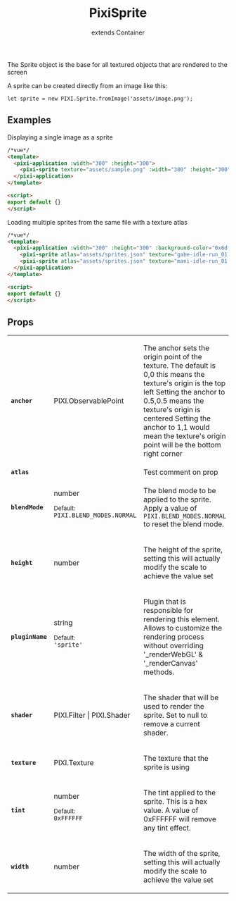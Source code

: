 <header>
<h1>PixiSprite
</h1>

<p class='extends'>extends Container</p></header>


<div class='pixi-description'>
<p>The Sprite object is the base for all textured objects that are rendered to the screen</p>
<p>A sprite can be created directly from an image like this:</p>
<pre class="prettyprint source lang-js"><code>let sprite = new PIXI.Sprite.fromImage('assets/image.png');</code></pre>
</div>


## Examples

<p class="demo-caption">Displaying a single image as a sprite</p>

```html
/*vue*/
<template>
  <pixi-application :width="300" :height="300">
    <pixi-sprite texture="assets/sample.png" :width="300" :height="300"></pixi-sprite>
  </pixi-application>
</template>

<script>
export default {}
</script>
```


<p class="demo-caption">Loading multiple sprites from the same file with a texture atlas</p>

```html
/*vue*/
<template>
  <pixi-application :width="300" :height="300" :background-color="0x6df7b1">
    <pixi-sprite atlas="assets/sprites.json" texture="gabe-idle-run_01.png" :x="100" :y="100" :width="48" :height="48"></pixi-sprite>
    <pixi-sprite atlas="assets/sprites.json" texture="mani-idle-run_01.png" :x="150" :y="150" :width="48" :height="48"></pixi-sprite>
  </pixi-application>
</template>

<script>
export default {}
</script>
```



## Props

<table class="prop-list"><tr>
<td><strong><code>anchor</code></strong></td>
<td>
PIXI.ObservablePoint
</td>
<td>
<div class='pixi-description'>
<p>The anchor sets the origin point of the texture.
The default is 0,0 this means the texture's origin is the top left
Setting the anchor to 0.5,0.5 means the texture's origin is centered
Setting the anchor to 1,1 would mean the texture's origin point will be the bottom right corner</p>
</div>
</td>
</tr>


<tr>
<td><strong><code>atlas</code></strong></td>
<td>

</td>
<td>
Test comment on prop
</td>
</tr>


<tr>
<td><strong><code>blendMode</code></strong></td>
<td>
number
<p class='prop-default'><small>Default:</small>
<br />
<code>PIXI.BLEND_MODES.NORMAL</code>
</p>
</td>
<td>
<div class='pixi-description'>
<p>The blend mode to be applied to the sprite. Apply a value of <code>PIXI.BLEND_MODES.NORMAL</code> to reset the blend mode.</p>
</div>
</td>
</tr>


<tr>
<td><strong><code>height</code></strong></td>
<td>
number
</td>
<td>
<div class='pixi-description'>
<p>The height of the sprite, setting this will actually modify the scale to achieve the value set</p>
</div>
</td>
</tr>


<tr>
<td><strong><code>pluginName</code></strong></td>
<td>
string
<p class='prop-default'><small>Default:</small>
<br />
<code>'sprite'</code>
</p>
</td>
<td>
<div class='pixi-description'>
<p>Plugin that is responsible for rendering this element.
Allows to customize the rendering process without overriding '_renderWebGL' &amp; '_renderCanvas' methods.</p>
</div>
</td>
</tr>


<tr>
<td><strong><code>shader</code></strong></td>
<td>
PIXI.Filter | PIXI.Shader
</td>
<td>
<div class='pixi-description'>
<p>The shader that will be used to render the sprite. Set to null to remove a current shader.</p>
</div>
</td>
</tr>


<tr>
<td><strong><code>texture</code></strong></td>
<td>
PIXI.Texture
</td>
<td>
<div class='pixi-description'>
<p>The texture that the sprite is using</p>
</div>
</td>
</tr>


<tr>
<td><strong><code>tint</code></strong></td>
<td>
number
<p class='prop-default'><small>Default:</small>
<br />
<code>0xFFFFFF</code>
</p>
</td>
<td>
<div class='pixi-description'>
<p>The tint applied to the sprite. This is a hex value.
A value of 0xFFFFFF will remove any tint effect.</p>
</div>
</td>
</tr>


<tr>
<td><strong><code>width</code></strong></td>
<td>
number
</td>
<td>
<div class='pixi-description'>
<p>The width of the sprite, setting this will actually modify the scale to achieve the value set</p>
</div>
</td>
</tr>
</table>
